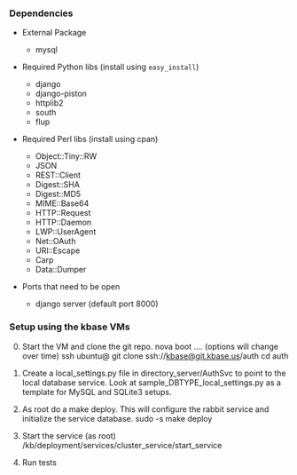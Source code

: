 ### Dependencies

* External Package
    * mysql

* Required Python libs (install using `easy_install`)
    * django
    * django-piston
    * httplib2
    * south
    * flup

* Required Perl libs (install using cpan)
    * Object::Tiny::RW
    * JSON
    * REST::Client
    * Digest::SHA
    * Digest::MD5
    * MIME::Base64
    * HTTP::Request
    * HTTP::Daemon
    * LWP::UserAgent
    * Net::OAuth
    * URI::Escape
    * Carp
    * Data::Dumper

* Ports that need to be open
    * django server (default port 8000)

### Setup using the kbase VMs

0.  Start the VM and clone the git repo.
    nova boot .... (options will change over time)
    ssh ubuntu@<vm host>
    git clone ssh://kbase@git.kbase.us/auth
    cd auth

1.  Create a local_settings.py file in directory_server/AuthSvc to point to the local database service.
    Look at sample_DBTYPE_local_settings.py as a template for MySQL and SQLite3 setups.

2. As root do a make deploy.  This will configure the rabbit service and initialize the service database.
   sudo -s
   make deploy 

3. Start the service (as root)
   /kb/deployment/services/cluster_service/start_service

5. Run tests

